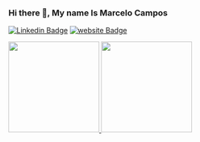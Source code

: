 ### Hi there 👋, My name Is Marcelo Campos

[![Linkedin Badge](https://img.shields.io/badge/-Marcelo%20Campos-6633cc?style=flat-square&logo=Linkedin&logoColor=white&link=https://www.linkedin.com/in/marceloicampos/)](https://www.linkedin.com/in/marceloicampos/)
[![website Badge](https://img.shields.io/badge/marceloicampos.com-6633cc?style=flat-square&link=https://marceloicampos.com/)](https://marceloicampos.com/)

<div align="justify">
  <a href="https://github.com/marceloicampos">
  <img height="180em" src="https://github-readme-stats.vercel.app/api?username=marceloicampos&show_icons=true&theme=dark&include_all_commits=true&count_private=true"/>
  <img height="180em" src="https://github-readme-stats.vercel.app/api/top-langs/?username=marceloicampos&layout=compact&langs_count=8&theme=dark"/>
</div>

<!--
**marceloicampos/marceloicampos** is a ✨ _special_ ✨ repository because its `README.md` (this file) appears on your GitHub profile.

Here are some ideas to get you started:

- 🔭 I’m currently working on ...
- 🌱 I’m currently learning ...
- 👯 I’m looking to collaborate on ...
- 🤔 I’m looking for help with ...
- 💬 Ask me about ...
- 📫 How to reach me: ...
- 😄 Pronouns: ...
- ⚡ Fun fact: ...
-->
